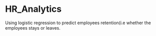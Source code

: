 # HR_Analytics
Using logistic regression to predict employees retention(i.e whether the employees stays or leaves.

